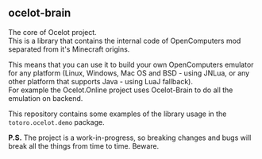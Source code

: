 ## ocelot-brain

The core of Ocelot project.  
This is a library that contains the internal code of OpenComputers mod
separated from it's Minecraft origins. 

This means that you can use it to build your own OpenComputers emulator
for any platform (Linux, Windows, Mac OS and BSD - using JNLua, or any other
platform that supports Java - using LuaJ fallback).  
For example the Ocelot.Online project uses Ocelot-Brain to do all the
emulation on backend.

This repository contains some examples of the library usage in the
`totoro.ocelot.demo` package.

**P.S.** The project is a work-in-progress, so breaking changes and bugs will break
all the things from time to time. Beware.
